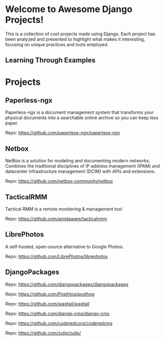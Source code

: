 # Welcome to Awesome Django Projects!

This is a collection of cool projects made using Django. Each project has been analyzed and presented to highlight what makes it interesting, focusing on unique practices and tools employed.

## Learning Through Examples

# Projects

## Paperless-ngx

Paperless-ngx is a document management system that transforms your physical documents into a searchable online archive so you can keep less paper.

Repo: https://github.com/paperless-ngx/paperless-ngx

## Netbox

NetBox is a solution for modeling and documenting modern networks. Combines the traditional disciplines of IP address management (IPAM) and datacenter infrastructure management (DCIM) with APIs and extensions.

Repo: https://github.com/netbox-community/netbox

## TacticalRMM

Tactical RMM is a remote monitoring & management tool

Repo: https://github.com/amidaware/tacticalrmm

## LibrePhotos

A self-hosted, open-source alternative to Google Photos.

Repo: https://github.com/LibrePhotos/librephotos

## DjangoPackages

Repo: https://github.com/djangopackages/djangopackages

Repo: https://github.com/PostHog/posthog

Repo: https://github.com/wagtail/wagtail

Repo: https://github.com/django-cms/django-cms

Repo: https://github.com/coderedcorp/coderedcms

Repo: https://github.com/zulip/zulip/
